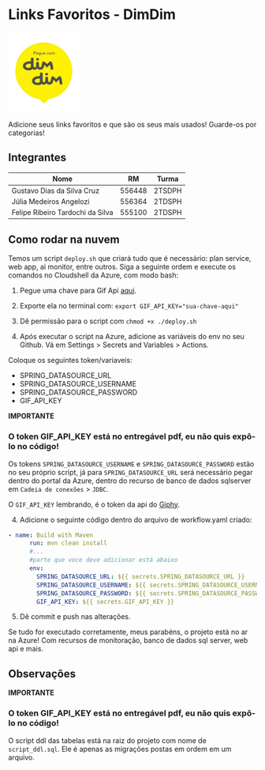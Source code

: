 # Links Favoritos - DimDim

![logo-dimdim](src/main/resources/static/images/dimdim-logo.png)

Adicione seus links favoritos e que são os seus mais usados! Guarde-os por categorias!

## Integrantes

| Nome | RM | Turma |
|------|----|-------|
| Gustavo Dias da Silva Cruz | 556448 | 2TSDPH |
| Júlia Medeiros Angelozi | 556364 | 2TDSPH |
| Felipe Ribeiro Tardochi da Silva | 555100 | 2TDSPH |

## Como rodar na nuvem

Temos um script `deploy.sh` que criará tudo que é necessário: plan service, web app, ai monitor, entre outros. Siga a seguinte ordem e execute os comandos no Cloudshell da Azure, com modo bash:

1. Pegue uma chave para Gif Api [aqui](https://developers.giphy.com/).

2. Exporte ela no terminal com: `export GIF_API_KEY="sua-chave-aqui"`

3. Dê permissão para o script com `chmod +x ./deploy.sh`

3. Após executar o script na Azure, adicione as variáveis do env no seu Github. Vá em Settings > Secrets and Variables > Actions.

Coloque os seguintes token/variaveis:

- SPRING_DATASOURCE_URL 
- SPRING_DATASOURCE_USERNAME
- SPRING_DATASOURCE_PASSWORD
- GIF_API_KEY

**IMPORTANTE**
### O token GIF_API_KEY está no entregável pdf, eu não quis expô-lo no código! 

Os tokens `SPRING_DATASOURCE_USERNAME` e `SPRING_DATASOURCE_PASSWORD` estão no seu próprio script, já para `SPRING_DATASOURCE_URL` será necessário pegar dentro do portal da Azure, dentro do recurso de banco de dados sqlserver em `Cadeia de conexões` > `JDBC`. 

O `GIF_API_KEY` lembrando, é o token da api do [Giphy](https://developers.giphy.com/).

4. Adicione o seguinte código dentro do arquivo de workflow.yaml criado:

```yaml
- name: Build with Maven
      run: mvn clean install
      #...
      #parte que voce deve adicionar está abaixo
      env: 
        SPRING_DATASOURCE_URL: ${{ secrets.SPRING_DATASOURCE_URL }}
        SPRING_DATASOURCE_USERNAME: ${{ secrets.SPRING_DATASOURCE_USERNAME }}
        SPRING_DATASOURCE_PASSWORD: ${{ secrets.SPRING_DATASOURCE_PASSWORD }}
        GIF_API_KEY: ${{ secrets.GIF_API_KEY }}
```

5. Dê commit e push nas alterações. 

Se tudo for executado corretamente, meus parabéns, o projeto está no ar na Azure! Com recursos de monitoração, banco de dados sql server, web api e mais.

## Observações

**IMPORTANTE**
### O token GIF_API_KEY está no entregável pdf, eu não quis expô-lo no código! 

O script ddl das tabelas está na raiz do projeto com nome de `script_ddl.sql`. Ele é apenas as migrações postas em ordem em um arquivo.


